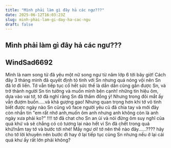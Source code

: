 ```yaml
---
title: "Mình phải làm gì đây hả các ngư???"
date: 2025-06-12T16:03:23Z
slug: minh-phai-lam-gi-day-ha-cac-ngu
draft: false
---
```


## Mình phải làm gì đây hả các ngư???

## WindSad6692

Mình là nam song tử đã yêu một nữ song ngư từ năm lớp 6 tới bây giờ! Cách đây 3 tháng mình đã quyết định tỏ tình với Sn nhưng quá nóng vội nên Sn đã lơ đi liền. Tớ vẫn tiếp tục cố hết sức thế là dần dần cũng gần được Sn, và trở thành người Sn tin tưởng và muốn mình bên cạnh! những tín hiệu ôm, dựa vào vai tớ, tớ đã nghĩ rằng Sn đã thầm đồng ý! Nhưng trong đôi mắt ấy vẫn đượm buồn.....và khá gượng gạo! Nhưng quan trọng hơn khi tớ vô tình biết được ngày nào Sn cũng vô face người yêu cũ đã chia tay và mới đây còn nhắn tin "em rất nhớ anh,muốn ôm anh nhưng anh không còn là anh ngày xưa phải ko?" !!!! tớ đã chat cho Sn an ủi và nói đừng ôm suy nghĩ của quá khứ và sẽ chẳng có có tương lai nào hết vì Sn đã chết trong quá khứ!nắm tay tớ và bước tới nhé!
Mấy ngư ơi! tớ nên thế nào đây......???? hãy cho tớ lời khuyên nên bước đi hay ở lại tiếp tục cùng Sn nhưng nếu ở lại cái quá khư ấy rất lớn phải không?